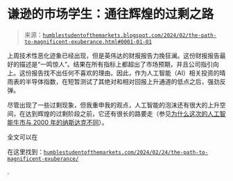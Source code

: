 <!--yml

分类：未分类

日期：2024-05-18 01:19:22

-->

# 谦逊的市场学生：通往辉煌的过剩之路

> 来源：[`humblestudentofthemarkets.blogspot.com/2024/02/the-path-to-magnificent-exuberance.html#0001-01-01`](https://humblestudentofthemarkets.blogspot.com/2024/02/the-path-to-magnificent-exuberance.html#0001-01-01)

上周技术性恶化迹象已经出现，但是英伟达的财报报告力挽狂澜。这份财报报告最好的描述是“一鸣惊人”。结果在所有指标上都超出了市场预期，并且公司指引向上。这份报告找不出任何不喜欢的理由。因此，作为人工智能（AI）相关投资的晴雨表的半导体指数，在短暂测试了其绝对和相对回报上升通道的低点之后，强劲反弹。

尽管出现了一些过剩现象，但我重申我的观点，人工智能的泡沫还有很大的上升空间，在达到辉煌的过剩阶段之前，它还有很长的路要走（参见[为什么这次的人工智能牛市与 2000 年的纳斯达克不同](https://humblestudentofthemarkets.com/2024/02/11/why-this-ai-bull-is-nothing-like-nasdaq-in-2000/)）。

全文可以在

在这里找到：[`humblestudentofthemarkets.com/2024/02/24/the-path-to-magnificent-exuberance/`](https://humblestudentofthemarkets.com/2024/02/24/the-path-to-magnificent-exuberance/)

.
